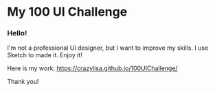# My 100 UI Challenge


### Hello!

I'm not a professional UI designer, but I want to improve my skills. I use Sketch to made it. Enjoy it!

Here is my work: https://crazylisa.github.io/100UIChallenge/

Thank you!
